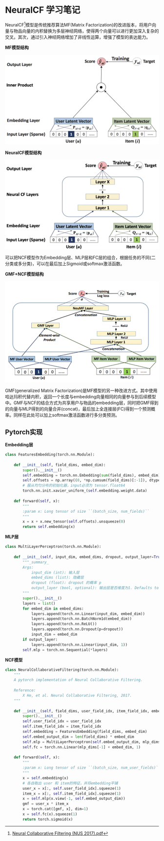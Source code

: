 # NeuralCF 学习笔记

NeuralCF[^1]模型是传统推荐算法MF(Matrix Factorization)的改进版本，将用户向量与物品向量的内积替换为多层神经网络，使得两个向量可以进行更加深入复杂的交叉。其次，通过引入神经网络增加了非线性运算，增强了模型的表达能力。

**MF模型结构**

![](./image/MF/FM.jpg)

**NeuralCF模型结构**

![](./image/NCF/NeuralCF.jpg)

可以把NCF模型作为Embedding层、MLP层和FC层的组合，根据任务的不同(二分类或多分类)，可以在最后加上Sigmoid或softmax激活函数。

**GMF+NCF模型结构**

![](./image/NCF/GMF_NCF.jpg)

GMF(generalized Matrix Factorization)是MF模型的另一种改进方式。其中使用哈达玛积代替内积，返回一个长度与embedding向量相同的向量参与到后续模型中。GMF与NCF的结合方式为共享用户与物品的embedding层，同时把GMF得到的向量与MLP得到的向量合并(concat)，最后加上全连接层(FC)得到一个预测概率。同样在此处可以加上softmax激活函数进行多分类预测。

## Pytorch实现

**Embedding层**
```python
class FeaturesEmbedding(torch.nn.Module):

    def __init__(self, field_dims, embed_dim):
        super().__init__()
        self.embedding = torch.nn.Embedding(sum(field_dims), embed_dim)
        self.offsets = np.array((0, *np.cumsum(field_dims)[:-1]), dtype=np.compat.long)
        # 服从均匀分布的初始化器，input必须为 tensor.float64
        torch.nn.init.xavier_uniform_(self.embedding.weight.data)

    def forward(self, x):
        """
        :param x: Long tensor of size ``(batch_size, num_fields)``
        """
        x = x + x.new_tensor(self.offsets).unsqueeze(0)
        return self.embedding(x)
```

**MLP层**
```python
class MultiLayerPerceptron(torch.nn.Module):

    def __init__(self, input_dim, embed_dims, dropout, output_layer=True):
        """_summary_
        Args:
            input_dim (int): 输入层
            embed_dims (list): 隐藏层
            dropout (float): dropout 的概率 p
            output_layer (bool, optional): 输出层是否维度为1. Defaults to True.
        """
        super().__init__()
        layers = list()
        for embed_dim in embed_dims:
            layers.append(torch.nn.Linear(input_dim, embed_dim))
            layers.append(torch.nn.BatchNorm1d(embed_dim))
            layers.append(torch.nn.ReLU())
            layers.append(torch.nn.Dropout(p=dropout))
            input_dim = embed_dim
        if output_layer:
            layers.append(torch.nn.Linear(input_dim, 1))
        self.mlp = torch.nn.Sequential(*layers)
```

**NCF模型**
```python
class NeuralCollaborativeFiltering(torch.nn.Module):
    """
    A pytorch implementation of Neural Collaborative Filtering.

    Reference:
        X He, et al. Neural Collaborative Filtering, 2017.
    """

    def __init__(self, field_dims, user_field_idx, item_field_idx, embed_dim, mlp_dims, dropout):
        super().__init__()
        self.user_field_idx = user_field_idx
        self.item_field_idx = item_field_idx
        self.embedding = FeaturesEmbedding(field_dims, embed_dim)
        self.embed_output_dim = len(field_dims) * embed_dim
        self.mlp = MultiLayerPerceptron(self.embed_output_dim, mlp_dims, dropout, output_layer=False)
        self.fc = torch.nn.Linear(mlp_dims[-1] + embed_dim, 1)

    def forward(self, x):
        """
        :param x: Long tensor of size ``(batch_size, num_user_fields)``
        """
        x = self.embedding(x)
        # 各自取出 user 和 item的特征，并将embedding平铺
        user_x = x[:, self.user_field_idx].squeeze(1)
        item_x = x[:, self.item_field_idx].squeeze(1)
        x = self.mlp(x.view(-1, self.embed_output_dim))
        gmf = user_x * item_x
        x = torch.cat([gmf, x], dim=1)
        x = self.fc(x).squeeze(1)
        return torch.sigmoid(x)
```

[^1]:[Neural Collaborative Filtering (NUS 2017).pdf](./paper/%5BNCF%5D%20Neural%20Collaborative%20Filtering%20(NUS%202017).pdf)
[^2]:[GMF+NeuralCF](https://zhuanlan.zhihu.com/p/547670875)
[^3]:[NeuralCF](https://blog.csdn.net/zhao254014/article/details/126550306)